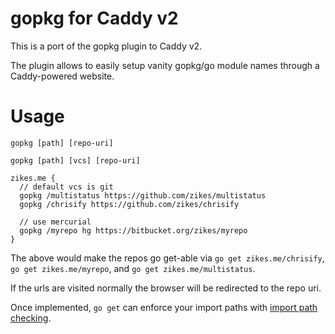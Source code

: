 # gopkg for Caddy v2

This is a port of the gopkg plugin to Caddy v2.

The plugin allows to easily setup vanity gopkg/go module names through a Caddy-powered website.

# Usage

`gopkg [path] [repo-uri]`

`gopkg [path] [vcs] [repo-uri]`

```
zikes.me {
  // default vcs is git
  gopkg /multistatus https://github.com/zikes/multistatus
  gopkg /chrisify https://github.com/zikes/chrisify

  // use mercurial
  gopkg /myrepo hg https://bitbucket.org/zikes/myrepo
}
```

The above would make the repos go get-able via `go get zikes.me/chrisify`,
`go get zikes.me/myrepo`, and `go get zikes.me/multistatus`.

If the urls are visited normally the browser will be redirected to the repo uri.

Once implemented, `go get` can enforce your import paths with
[import path checking](https://golang.org/cmd/go/#hdr-Import_path_checking).
